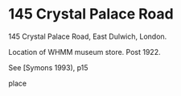 # 145 Crystal Palace Road

145 Crystal Palace Road, East Dulwich, London.

Location of WHMM museum store. Post 1922.

See \[Symons 1993\), p15

place

